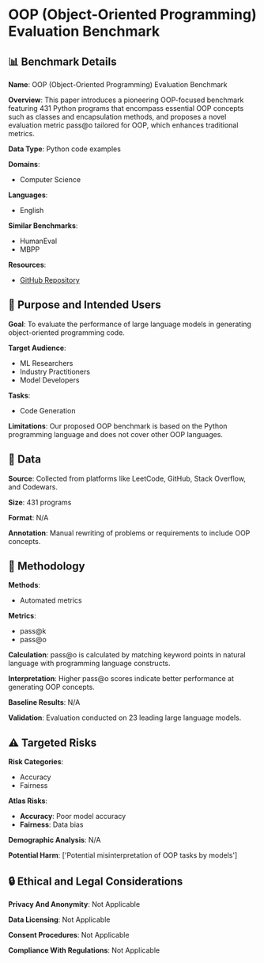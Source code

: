# OOP (Object-Oriented Programming) Evaluation Benchmark

## 📊 Benchmark Details

**Name**: OOP (Object-Oriented Programming) Evaluation Benchmark

**Overview**: This paper introduces a pioneering OOP-focused benchmark featuring 431 Python programs that encompass essential OOP concepts such as classes and encapsulation methods, and proposes a novel evaluation metric pass@o tailored for OOP, which enhances traditional metrics.

**Data Type**: Python code examples

**Domains**:
- Computer Science

**Languages**:
- English

**Similar Benchmarks**:
- HumanEval
- MBPP

**Resources**:
- [GitHub Repository](https://github.com/alphadl/OOP-eval)

## 🎯 Purpose and Intended Users

**Goal**: To evaluate the performance of large language models in generating object-oriented programming code.

**Target Audience**:
- ML Researchers
- Industry Practitioners
- Model Developers

**Tasks**:
- Code Generation

**Limitations**: Our proposed OOP benchmark is based on the Python programming language and does not cover other OOP languages.

## 💾 Data

**Source**: Collected from platforms like LeetCode, GitHub, Stack Overflow, and Codewars.

**Size**: 431 programs

**Format**: N/A

**Annotation**: Manual rewriting of problems or requirements to include OOP concepts.

## 🔬 Methodology

**Methods**:
- Automated metrics

**Metrics**:
- pass@k
- pass@o

**Calculation**: pass@o is calculated by matching keyword points in natural language with programming language constructs.

**Interpretation**: Higher pass@o scores indicate better performance at generating OOP concepts.

**Baseline Results**: N/A

**Validation**: Evaluation conducted on 23 leading large language models.

## ⚠️ Targeted Risks

**Risk Categories**:
- Accuracy
- Fairness

**Atlas Risks**:
- **Accuracy**: Poor model accuracy
- **Fairness**: Data bias

**Demographic Analysis**: N/A

**Potential Harm**: ['Potential misinterpretation of OOP tasks by models']

## 🔒 Ethical and Legal Considerations

**Privacy And Anonymity**: Not Applicable

**Data Licensing**: Not Applicable

**Consent Procedures**: Not Applicable

**Compliance With Regulations**: Not Applicable
